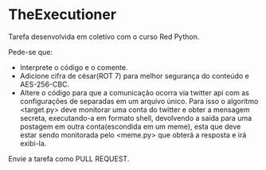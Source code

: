 # TheExecutioner
Tarefa desenvolvida em coletivo com o curso Red Python.

Pede-se que:
- Interprete o código e o comente.
- Adicione cifra de césar(ROT 7) para melhor segurança do conteúdo e AES-256-CBC.
- Altere o código para que a comunicação ocorra via twitter api com as configurações de <appkey> separadas em um arquivo único. Para isso o algoritmo <target.py> deve monitorar uma conta do twitter e obter a mensagem secreta, executando-a em formato shell, devolvendo a saída para uma postagem em outra conta(escondida em um meme), esta que deve estar sendo monitorada pelo <meme.py> que obterá a resposta e irá exibi-la.
  
 Envie a tarefa como PULL REQUEST.
